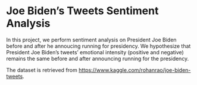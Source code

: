 # Joe Biden’s Tweets Sentiment Analysis

In this project, we perform sentiment analysis on President Joe Biden before and after he annoucing running for presidency. We hypothesize that President Joe Biden’s tweets’ emotional intensity (positive and negative) remains the same before and after announcing running for the presidency.

The dataset is retrieved from https://www.kaggle.com/rohanrao/joe-biden-tweets.
